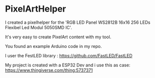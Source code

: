# PixelArtHelper
I created a pixelhelper for the 'RGB LED Panel WS2812B 16x16 256 LEDs Flexibel Led Modul 5050SMD IC'.

It's very easy to create PixelArt content with my tool.

You found an example Arduino code in my repo.

I user the FestLED library : https://github.com/FastLED/FastLED

My project is created with a ESP32 Dev and i use this as case: https://www.thingiverse.com/thing:5737371
